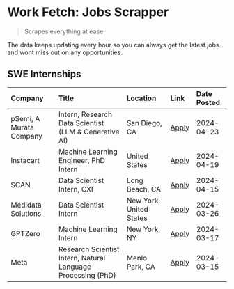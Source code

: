 # Work Fetch: Jobs Scrapper
> Scrapes everything at ease

The data keeps updating every hour so you can always get the latest jobs and wont miss out on any opportunities.

## SWE Internships
<!--START_SECTION:workfetch-->
| Company                 | Title                                                        | Location                | Link                                                                                                                                                                                                                                                                         | Date Posted   |
|:------------------------|:-------------------------------------------------------------|:------------------------|:-----------------------------------------------------------------------------------------------------------------------------------------------------------------------------------------------------------------------------------------------------------------------------|:--------------|
| pSemi, A Murata Company | Intern, Research Data Scientist (LLM & Generative AI)        | San Diego, CA           | [Apply](https://www.linkedin.com/jobs/view/intern-research-data-scientist-llm-generative-ai-at-psemi-a-murata-company-3887074168?position=4&pageNum=0&refId=4QXEJ7I9Ys5o9ppUf%2BNQfQ%3D%3D&trackingId=nvKoexiPtBKGG9HBxOAwEA%3D%3D&trk=public_jobs_jserp-result_search-card) | 2024-04-23    |
| Instacart               | Machine Learning Engineer, PhD Intern                        | United States           | [Apply](https://www.linkedin.com/jobs/view/machine-learning-engineer-phd-intern-at-instacart-3901991739?position=2&pageNum=0&refId=4QXEJ7I9Ys5o9ppUf%2BNQfQ%3D%3D&trackingId=bfDP%2F8n5h9Neq3%2Blin6mVw%3D%3D&trk=public_jobs_jserp-result_search-card)                      | 2024-04-19    |
| SCAN                    | Data Scientist Intern, CXI                                   | Long Beach, CA          | [Apply](https://www.linkedin.com/jobs/view/data-scientist-intern-cxi-at-scan-3899690492?position=10&pageNum=0&refId=4QXEJ7I9Ys5o9ppUf%2BNQfQ%3D%3D&trackingId=%2Byte%2FcnEmatxHFp6JVJe6Q%3D%3D&trk=public_jobs_jserp-result_search-card)                                     | 2024-04-15    |
| Medidata Solutions      | Data Scientist Intern                                        | New York, United States | [Apply](https://www.linkedin.com/jobs/view/data-scientist-intern-at-medidata-solutions-3810253704?position=9&pageNum=0&refId=4QXEJ7I9Ys5o9ppUf%2BNQfQ%3D%3D&trackingId=zd5fN63FIoDY3b9mUe2WTA%3D%3D&trk=public_jobs_jserp-result_search-card)                                | 2024-03-26    |
| GPTZero                 | Machine Learning Intern                                      | New York, NY            | [Apply](https://www.linkedin.com/jobs/view/machine-learning-intern-at-gptzero-3860723963?position=8&pageNum=0&refId=4QXEJ7I9Ys5o9ppUf%2BNQfQ%3D%3D&trackingId=FC3cZQpOr7OccPzw8XAhNw%3D%3D&trk=public_jobs_jserp-result_search-card)                                         | 2024-03-17    |
| Meta                    | Research Scientist Intern, Natural Language Processing (PhD) | Menlo Park, CA          | [Apply](https://www.linkedin.com/jobs/view/research-scientist-intern-natural-language-processing-phd-at-meta-3858718375?position=7&pageNum=0&refId=4QXEJ7I9Ys5o9ppUf%2BNQfQ%3D%3D&trackingId=CVV0WLEvnKLLLXvD%2FtvRuA%3D%3D&trk=public_jobs_jserp-result_search-card)        | 2024-03-15    |
<!--END_SECTION:workfetch-->
